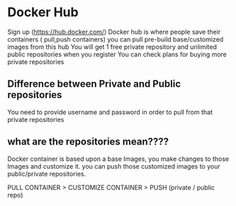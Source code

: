 # Docker Hub

Sign up (https://hub.docker.com/)
Docker hub is where people save their containers ( pull,push containers) 
you can pull pre-build base/customized images from this hub 
You will get 1 free private repository and unlimited public repositories when you register
You can check plans for buying more private repositories

## Difference between Private and Public repositories
You need to provide username and password in order to pull from that private repositories

## what are the repositories mean????

Docker container is based upon a base Images, you make changes to those Images and customize it.
you can push those customized images to your public/private repositories.


PULL CONTAINER > CUSTOMIZE CONTAINER > PUSH (private / public repo)






